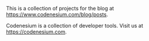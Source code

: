 This is a collection of projects for the blog at https://www.codenesium.com/blog/posts. 

Codenesium is a collection of developer tools. Visit us at https://codenesium.com.
